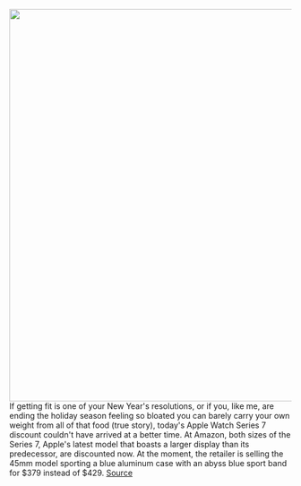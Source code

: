 <img src='https://cdn.vox-cdn.com/thumbor/Gbf9jzSRZrMLYDEOJKHEPodmcgE=/0x0:2040x1360/1200x800/filters:focal(857x517:1183x843)/cdn.vox-cdn.com/uploads/chorus_image/image/70326653/vpavic_211006_4796_0053.0.jpg' width='700px' /><br/>
If getting fit is one of your New Year's resolutions, or if you, like me, are ending the holiday season feeling so bloated you can barely carry your own weight from all of that food (true story), today's Apple Watch Series 7 discount couldn't have arrived at a better time. At Amazon, both sizes of the Series 7, Apple's latest model that boasts a larger display than its predecessor, are discounted now. At the moment, the retailer is selling the 45mm model sporting a blue aluminum case with an abyss blue sport band for $379 instead of $429.
<a href='https://www.theverge.com/good-deals/2021/12/29/22856873/apple-watch-series-7-samsung-galaxy-buds-pro-lenovo-thinkpad-x12-detachable-gamestop-deal-sale'> Source <a/>